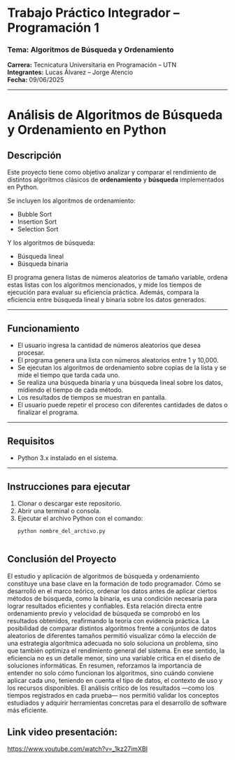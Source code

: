# Trabajo Práctico Integrador – Programación 1

### Tema: Algoritmos de Búsqueda y Ordenamiento  
**Carrera:** Tecnicatura Universitaria en Programación – UTN  
**Integrantes:** Lucas Álvarez – Jorge Atencio  
**Fecha:** 09/06/2025  

---

# Análisis de Algoritmos de Búsqueda y Ordenamiento en Python

## Descripción

Este proyecto tiene como objetivo analizar y comparar el rendimiento de distintos algoritmos clásicos de **ordenamiento** y **búsqueda** implementados en Python.

Se incluyen los algoritmos de ordenamiento:

- Bubble Sort
- Insertion Sort
- Selection Sort

Y los algoritmos de búsqueda:

- Búsqueda lineal
- Búsqueda binaria

El programa genera listas de números aleatorios de tamaño variable, ordena estas listas con los algoritmos mencionados, y mide los tiempos de ejecución para evaluar su eficiencia práctica. Además, compara la eficiencia entre búsqueda lineal y binaria sobre los datos generados.

---

## Funcionamiento

- El usuario ingresa la cantidad de números aleatorios que desea procesar.
- El programa genera una lista con números aleatorios entre 1 y 10,000.
- Se ejecutan los algoritmos de ordenamiento sobre copias de la lista y se mide el tiempo que tarda cada uno.
- Se realiza una búsqueda binaria y una búsqueda lineal sobre los datos, midiendo el tiempo de cada método.
- Los resultados de tiempos se muestran en pantalla.
- El usuario puede repetir el proceso con diferentes cantidades de datos o finalizar el programa.

---

## Requisitos

- Python 3.x instalado en el sistema.

---

## Instrucciones para ejecutar

1. Clonar o descargar este repositorio.
2. Abrir una terminal o consola.
3. Ejecutar el archivo Python con el comando:
   ```bash
   python nombre_del_archivo.py



## Conclusión del Proyecto

El estudio y aplicación de algoritmos de búsqueda y ordenamiento constituye una base clave en la formación de todo programador. Cómo se desarrolló en el marco teórico, ordenar los datos antes de aplicar ciertos métodos de búsqueda, como la binaria, es una condición necesaria para lograr resultados eficientes y confiables. Esta relación directa entre ordenamiento previo y velocidad de búsqueda se comprobó en los resultados obtenidos, reafirmando la teoría con evidencia práctica.
La posibilidad de comparar distintos algoritmos frente a conjuntos de datos aleatorios de diferentes tamaños permitió visualizar cómo la elección de una estrategia algorítmica adecuada no solo soluciona un problema, sino que también optimiza el rendimiento general del sistema. En ese sentido, la eficiencia no es un detalle menor, sino una variable crítica en el diseño de soluciones informáticas.
En resumen, reforzamos la importancia de entender no solo cómo funcionan los algoritmos, sino cuándo conviene aplicar cada uno, teniendo en cuenta el tipo de datos, el contexto de uso y los recursos disponibles. El análisis crítico de los resultados —como los tiempos registrados en cada prueba— nos permitió validar los conceptos estudiados y adquirir herramientas concretas para el desarrollo de software más eficiente.



## Link video presentación:
https://www.youtube.com/watch?v=_1kz27imXBI
